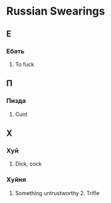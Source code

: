 # Russian Swearings

## Е

### Ебать

1. To fuck

## П

### Пизда

1. Cunt

## Х


### Хуй

1. Dick, cock

### Хуйня

1. Something untrustworthy 2. Trifle 
